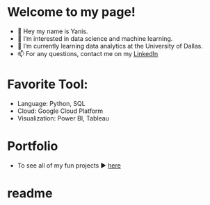 # Welcome to my page! 

- 👋 Hey my name is Yanis.
- 👀 I’m interested in data science and machine learning.
- 🌱 I’m currently learning data analytics at the University of Dallas. 
- 📫 For any questions, contact me on my [LinkedIn](https://www.linkedin.com/in/yanis-escartin-540934142/)

# Favorite Tool: 

- Language: Python, SQL
- Cloud: Google Cloud Platform
- Visualization: Power BI, Tableau

# Portfolio

- To see all of my fun projects ▶️ [here](https://github.com/Bruc3U/Projects)

<!---
Bruc3U/Bruc3U is a ✨ special ✨ repository because its `README.md` (this file) appears on your GitHub profile.
You can click the Preview link to take a look at your changes.
--->
# readme




